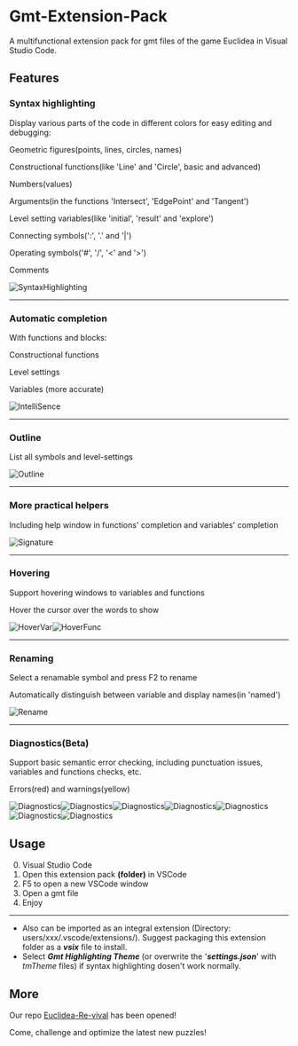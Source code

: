 # Gmt-Extension-Pack

A multifunctional extension pack for gmt files of the game Euclidea in Visual Studio Code.

## Features

### Syntax highlighting

Display various parts of the code in different colors for easy editing and debugging:

Geometric figures(points, lines, circles, names)

Constructional functions(like 'Line' and 'Circle', basic and advanced)

Numbers(values)

Arguments(in the functions 'Intersect', 'EdgePoint' and 'Tangent')

Level setting variables(like 'initial', 'result' and 'explore')

Connecting symbols(':', '.' and '|')

Operating symbols('#', '/', '<' and '>')

Comments

![SyntaxHighlighting](image/README/syntaxhighlighting.png)

---

### Automatic completion

With functions and blocks:

Constructional functions

Level settings

Variables (more accurate)

![IntelliSence](image/README/intellisence.png)

---

### Outline

List all symbols and level-settings

![Outline](image/README/outline.png)

---

### More practical helpers

Including help window in functions' completion and variables' completion

![Signature](image/README/signaturehelp.png)

---

### Hovering

Support hovering windows to variables and functions

Hover the cursor over the words to show

![HoverVar](image/README/hover1.png)![HoverFunc](image/README/hover2.png)

---

### Renaming

Select a renamable symbol and press F2 to rename

Automatically distinguish between variable and display names(in 'named')

![Rename](image/README/rename.png)

---

### Diagnostics(Beta)

Support basic semantic error checking, including punctuation issues, variables and functions checks, etc.

Errors(red) and warnings(yellow)

![Diagnostics](image/README/diag1.png)![Diagnostics](image/README/diag2.png)![Diagnostics](image/README/diag3.png)![Diagnostics](image/README/diag4.png)![Diagnostics](image/README/diag5.png)![Diagnostics](image/README/diag6.png)![Diagnostics](image/README/diag7.png)

## Usage

0. Visual Studio Code
1. Open this extension pack **(folder)** in VSCode
2. F5 to open a new VSCode window
3. Open a gmt file
4. Enjoy

---

* Also can be imported as an integral extension (Directory: users/xxx/.vscode/extensions/). Suggest packaging this extension folder as a ***vsix*** file to install.
* Select ***Gmt Highlighting Theme*** (or overwrite the '***settings.json***' with *tmTheme* files) if syntax highlighting dosen't work normally.

## More

Our repo [Euclidea-Re-vival](https://github.com/MT9799/Euclidea-Re-vival) has been opened!

Come, challenge and optimize the latest new puzzles!
